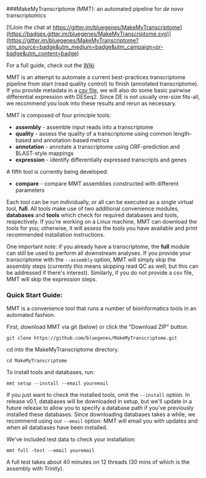 ###MakeMyTranscriptome (MMT): an automated pipeline for *de novo* transcriptomics

[![Join the chat at https://gitter.im/bluegenes/MakeMyTranscriptome](https://badges.gitter.im/bluegenes/MakeMyTranscriptome.svg)](https://gitter.im/bluegenes/MakeMyTranscriptome?utm_source=badge&utm_medium=badge&utm_campaign=pr-badge&utm_content=badge)

For a full guide, check out the [Wiki](http://github.com/bluegenes/makeMyTranscriptome/wiki)

MMT is an attempt to automate a current best-practices transcriptome pipeline from start (read quality control) to finish (annotated transcriptome). If you provide metadata in a [csv file](https://github.com/bluegenes/MakeMyTranscriptome/wiki/CSV_Input), we will also do some basic pairwise differential expression with DESeq2. Since DE is not usually one-size fits-all, we recommend you look into these results and rerun as necessary. 

MMT is composed of four principle tools: 
- **assembly** - assemble input reads into a transcriptome
- **quality** - assess the quality of a transcriptome using common length-based and annotation-based metrics
- **annotation** - annotate a transcriptome using ORF-prediction and BLAST-style mappings
- **expression**  - identify differentially expressed transcripts and genes 

A fifth tool is currently being developed:
- **compare** - compare MMT assemblies constructed with different parameters

Each tool can be run individually, or all can be executed as a single virtual tool, **full**. All tools make use of two additional convenience modules, **databases** and **tools** which check for required databases and tools, respectively. If you're working on a Linux machine, MMT can download the tools for you; otherwise, it will assess the tools you have available and print recommended installation instructions.

One important note: if you already have a transcriptome, the **full** module can still be used to perform all downstream analyses. If you provide your transcriptome with the ```--assembly``` option, MMT will simply skip the assembly steps (currently this means skipping read QC as well, but this can be addressed if there's interest). Similarly, if you do not provide a csv file, MMT will skip the expression steps.  


### Quick Start Guide:

MMT is a convenience tool that runs a number of bioinformatics tools in an automated fashion.

First, download MMT via git (below) or click the "Download ZIP" button.
```
git clone https://github.com/bluegenes/MakeMyTranscriptome.git
```
cd into the MakeMyTranscriptome directory.
```
cd MakeMyTranscriptome
```

To install tools and databases, run:

``` 
mmt setup --install --email youremail
``` 
If you just want to check the installed tools, omit the ```--install``` option. In release v0.1, databases will be downloaded in setup, but we'll update in a future release to allow you to specify a database path if you've previously installed these databases. Since downloading databases takes a while, we recommend using our ```--email``` option: MMT will email you with updates and when all databases have been installed.


We've included test data to check your installation:
```
mmt full -test --email youremail
```
A full test takes about 40 minutes on 12 threads (30 mins of which is the assembly with Trinity).




